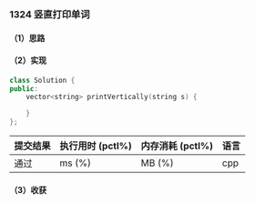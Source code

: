 ### 1324 竖直打印单词

#### （1）思路

#### （2）实现

```cpp
class Solution {
public:
    vector<string> printVertically(string s) {

    }
};
```

| 提交结果 | 执行用时 (pctl%) | 内存消耗 (pctl%) | 语言 |
|:---------|:-----------------|:-----------------|:-----|
| 通过     |  ms (%)   |  MB (%)  | cpp  |

#### （3）收获
